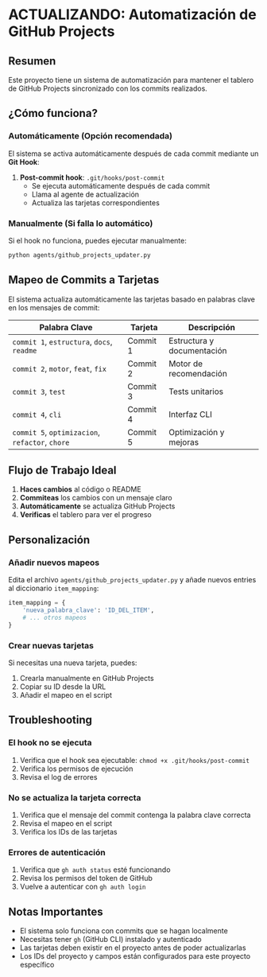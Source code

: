 # ACTUALIZANDO: Automatización de GitHub Projects

## Resumen

Este proyecto tiene un sistema de automatización para mantener el tablero de GitHub Projects sincronizado con los commits realizados.

## ¿Cómo funciona?

### Automáticamente (Opción recomendada)

El sistema se activa automáticamente después de cada commit mediante un **Git Hook**:

1. **Post-commit hook**: `.git/hooks/post-commit`
   - Se ejecuta automáticamente después de cada commit
   - Llama al agente de actualización
   - Actualiza las tarjetas correspondientes

### Manualmente (Si falla lo automático)

Si el hook no funciona, puedes ejecutar manualmente:

```bash
python agents/github_projects_updater.py
```

## Mapeo de Commits a Tarjetas

El sistema actualiza automáticamente las tarjetas basado en palabras clave en los mensajes de commit:

| Palabra Clave | Tarjeta | Descripción |
|---|---|---|
| `commit 1`, `estructura`, `docs`, `readme` | Commit 1 | Estructura y documentación |
| `commit 2`, `motor`, `feat`, `fix` | Commit 2 | Motor de recomendación |
| `commit 3`, `test` | Commit 3 | Tests unitarios |
| `commit 4`, `cli` | Commit 4 | Interfaz CLI |
| `commit 5`, `optimizacion`, `refactor`, `chore` | Commit 5 | Optimización y mejoras |

## Flujo de Trabajo Ideal

1. **Haces cambios** al código o README
2. **Commiteas** los cambios con un mensaje claro
3. **Automáticamente** se actualiza GitHub Projects
4. **Verificas** el tablero para ver el progreso

## Personalización

### Añadir nuevos mapeos

Edita el archivo `agents/github_projects_updater.py` y añade nuevos entries al diccionario `item_mapping`:

```python
item_mapping = {
    'nueva_palabra_clave': 'ID_DEL_ITEM',
    # ... otros mapeos
}
```

### Crear nuevas tarjetas

Si necesitas una nueva tarjeta, puedes:

1. Crearla manualmente en GitHub Projects
2. Copiar su ID desde la URL
3. Añadir el mapeo en el script

## Troubleshooting

### El hook no se ejecuta

1. Verifica que el hook sea ejecutable: `chmod +x .git/hooks/post-commit`
2. Verifica los permisos de ejecución
3. Revisa el log de errores

### No se actualiza la tarjeta correcta

1. Verifica que el mensaje del commit contenga la palabra clave correcta
2. Revisa el mapeo en el script
3. Verifica los IDs de las tarjetas

### Errores de autenticación

1. Verifica que `gh auth status` esté funcionando
2. Revisa los permisos del token de GitHub
3. Vuelve a autenticar con `gh auth login`

## Notas Importantes

- El sistema solo funciona con commits que se hagan localmente
- Necesitas tener `gh` (GitHub CLI) instalado y autenticado
- Las tarjetas deben existir en el proyecto antes de poder actualizarlas
- Los IDs del proyecto y campos están configurados para este proyecto específico